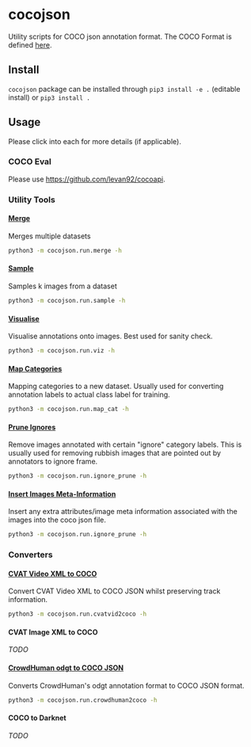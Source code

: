 # cocojson

Utility scripts for COCO json annotation format. The COCO Format is defined [here](./docs/coco.md).

## Install

`cocojson` package can be installed through `pip3 install -e .` (editable install) or `pip3 install .`

## Usage

Please click into each for more details (if applicable). 

### COCO Eval

Please use https://github.com/levan92/cocoapi. 

### Utility Tools

#### [Merge](./docs/merge.md)

Merges multiple datasets

```bash
python3 -m cocojson.run.merge -h
```

#### [Sample](./docs/sample.md)

Samples k images from a dataset

```bash
python3 -m cocojson.run.sample -h
```

#### [Visualise](./docs/viz.md)

Visualise annotations onto images. Best used for sanity check.

```bash
python3 -m cocojson.run.viz -h
```

#### [Map Categories](./docs/map_cat.md)

Mapping categories to a new dataset. Usually used for converting annotation labels to actual class label for training.

```bash
python3 -m cocojson.run.map_cat -h
```

#### [Prune Ignores](./docs/ignore_prune.md)

Remove images annotated with certain "ignore" category labels. This is usually used for removing rubbish images that are pointed out by annotators to ignore frame.

```bash
python3 -m cocojson.run.ignore_prune -h
```

#### [Insert Images Meta-Information](./docs/insert_img_meta.md)

Insert any extra attributes/image meta information associated with the images into the coco json file.  

```bash
python3 -m cocojson.run.ignore_prune -h
```

### Converters

#### [CVAT Video XML to COCO](./docs/cvatvid2coco.md)

Convert CVAT Video XML to COCO JSON whilst preserving track information.

```bash
python3 -m cocojson.run.cvatvid2coco -h
```

#### CVAT Image XML to COCO

_TODO_

#### [CrowdHuman odgt to COCO JSON](./docs/crowdhuman2coco.md)

Converts CrowdHuman's odgt annotation format to COCO JSON format.

```bash
python3 -m cocojson.run.crowdhuman2coco -h
```

#### COCO to Darknet

_TODO_
